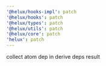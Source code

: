 ```yaml
---
'@helux/hooks-impl': patch
'@helux/hooks': patch
'@helux/types': patch
'@helux/utils': patch
'@helux/core': patch
'helux': patch
---
```


collect atom dep in derive deps result
